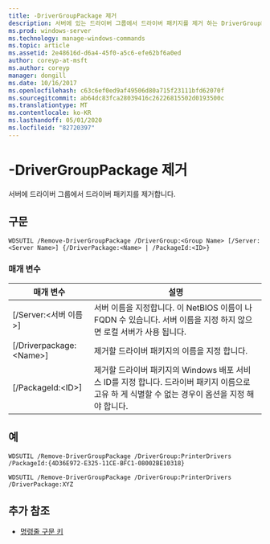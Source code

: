 ```yaml
---
title: -DriverGroupPackage 제거
description: 서버에 있는 드라이버 그룹에서 드라이버 패키지를 제거 하는 DriverGroupPackage 제거에 대 한 참조 항목입니다.
ms.prod: windows-server
ms.technology: manage-windows-commands
ms.topic: article
ms.assetid: 2e48616d-d6a4-45f0-a5c6-efe62bf6a0ed
author: coreyp-at-msft
ms.author: coreyp
manager: dongill
ms.date: 10/16/2017
ms.openlocfilehash: c63c6ef0ed9af49506d80a715f23111bfd62070f
ms.sourcegitcommit: ab64dc83fca28039416c26226815502d0193500c
ms.translationtype: MT
ms.contentlocale: ko-KR
ms.lasthandoff: 05/01/2020
ms.locfileid: "82720397"
---
```

# <a name="remove-drivergrouppackage"></a>-DriverGroupPackage 제거



서버에 드라이버 그룹에서 드라이버 패키지를 제거합니다.

## <a name="syntax"></a>구문

```
WDSUTIL /Remove-DriverGroupPackage /DriverGroup:<Group Name> [/Server:<Server Name>] {/DriverPackage:<Name> | /PackageId:<ID>}
```

### <a name="parameters"></a>매개 변수

|매개 변수|설명|
|---------|-----------|
|[/Server:\<서버 이름>]|서버 이름을 지정합니다. 이 NetBIOS 이름이 나 FQDN 수 있습니다. 서버 이름을 지정 하지 않으면 로컬 서버가 사용 됩니다.|
|[/Driverpackage:\<Name>]|제거할 드라이버 패키지의 이름을 지정 합니다.|
|[/PackageId:\<ID>]|제거할 드라이버 패키지의 Windows 배포 서비스 ID를 지정 합니다. 드라이버 패키지 이름으로 고유 하 게 식별할 수 없는 경우이 옵션을 지정 해야 합니다.|

## <a name="examples"></a>예

```
WDSUTIL /Remove-DriverGroupPackage /DriverGroup:PrinterDrivers /PackageId:{4D36E972-E325-11CE-BFC1-08002BE10318}
```
```
WDSUTIL /Remove-DriverGroupPackage /DriverGroup:PrinterDrivers /DriverPackage:XYZ
```

## <a name="additional-references"></a>추가 참조

- [명령줄 구문 키](command-line-syntax-key.md)